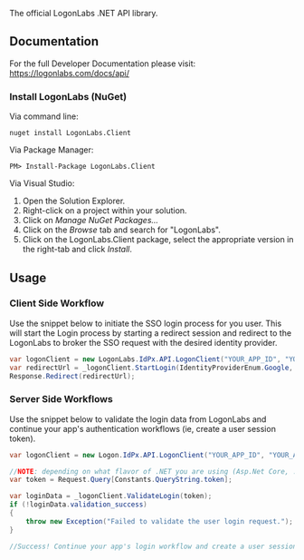 The official LogonLabs .NET API library.

## Documentation

For the full Developer Documentation please visit: https://logonlabs.com/docs/api/

### Install LogonLabs (NuGet)

Via command line:

	nuget install LogonLabs.Client

Via Package Manager:

	PM> Install-Package LogonLabs.Client

Via Visual Studio:

1. Open the Solution Explorer.
2. Right-click on a project within your solution.
3. Click on *Manage NuGet Packages...*
4. Click on the *Browse* tab and search for "LogonLabs".
5. Click on the LogonLabs.Client package, select the appropriate version in the right-tab and click *Install*.


## Usage

### Client Side Workflow

Use the snippet below to initiate the SSO login process for you user. This will start the Login process by starting a redirect session and redirect to the LogonLabs to broker the SSO request with the desired identity provider.

```csharp
var logonClient = new LogonLabs.IdPx.API.LogonClient("YOUR_APP_ID", "YOUR_APP_SECRET");
var redirectUrl = _logonClient.StartLogin(IdentityProviderEnum.Google, "consumer@example.com");
Response.Redirect(redirectUrl);
```

### Server Side Workflows

Use the snippet below to validate the login data from LogonLabs and continue your app's authentication workflows (ie, create a user session token).

```csharp
var logonClient = new Logon.IdPx.API.LogonClient("YOUR_APP_ID", "YOUR_APP_SECRET");

//NOTE: depending on what flavor of .NET you are using (Asp.Net Core, .NET Framework), this could be slightly different
var token = Request.Query[Constants.QueryString.token];

var loginData = _logonClient.ValidateLogin(token);
if (!loginData.validation_success)
{
    throw new Exception("Failed to validate the user login request.");
}

//Success! Continue your app's login workflow and create a user session, etc!
```